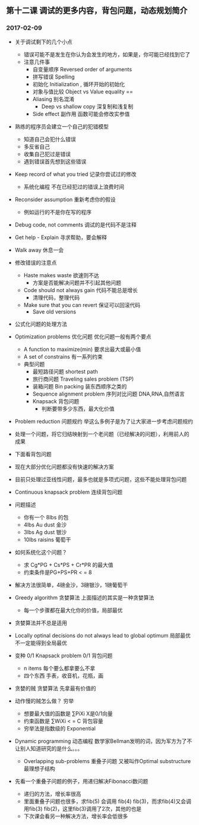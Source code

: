 ## 第十二课 调试的更多内容，背包问题，动态规划简介
### 2017-02-09

* 关于调试剩下的几个小点
    * 错误可能不是发生在你认为会发生的地方，如果是，你可能已经找到它了
    * 注意几件事
        * 自变量顺序 Reversed order of arguments  
        * 拼写错误 Spelling
        * 初始化 Initialization , 循环开始的初始化
        * 对象与值比较 Object vs Value equality ==
        * Aliasing 别名混淆 
            * Deep vs shallow copy 深复制和浅复制
        * Side effect 副作用 函数可能会修改实参值
* 熟练的程序员会建立一个自己的犯错模型
    * 知道自己会犯什么错误
    * 多反省自己
    * 收集自己犯过是错误
    * 遇到错误首先想到这些错误
* Keep record of what you tried 记录你尝试过的修改 
    * 系统化编程 不在已经犯过的错误上浪费时间
* Reconsider assumption 重新考虑你的假设 
    * 例如运行的不是你在写的程序
* Debug code, not comments 调试的是代码不是注释
* Get help - Explain 寻求帮助，要会解释
* Walk away 休息一会
* 修改错误的注意点
    * Haste makes waste 欲速则不达
        * 方案是否能解决问题并不引起其他问题
    * Code should not always gain 代码不能总是增长
        * 清理代码，整理代码
    * Make sure that you can revert 保证可以回滚代码
        * Save old versions
* 公式化问题的处理方法
* Optimization problems 优化问题 优化问题一般有两个要点
    * A function to maximize(min) 要求出最大或最小值
    * A set of constrains 有一系列约束
    * 典型问题 
        * 最短路径问题 shortest path
        * 旅行商问题 Traveling sales problem (TSP)
        * 装箱问题 Bin packing 装东西顺序之类的
        * Sequence alignment problem 序列对比问题 DNA,RNA,自然语言
        * Knapsack 背包问题
            * 判断要带多少东西，最大化价值
* Problem reduction 问题规约 举这么多例子是为了让大家进一步考虑问题规约
* 处理一个问题，将它归结映射到一个老问题（已经解决的问题），利用前人的成果

* 下面看背包问题
* 现在大部分优化问题都没有快速的解决方案
* 目前只处理过亚线性问题，最多也就是多项式问题，这些不能处理背包问题
* Continuous knapsack problem 连续背包问题
* 问题描述
    * 你有一个 8lbs 的包
    * 4lbs Au dust 金沙
    * 3lbs Ag dust 银沙
    * 10lbs raisins 葡萄干
* 如何系统化这个问题？
    * 求 Cg\*PG + Cs\*PS + Cr\*PR 的最大值
    * 约束条件是PG+PS+PR < = 8
* 解决方法很简单，4磅金沙，3磅银沙，1磅葡萄干
* Greedy algorithm 贪婪算法 上面描述的其实是一种贪婪算法
    * 每一个步骤都在最大化你的价值，局部最优
* 贪婪算法并不总是适用
* Locally optinal decisions do not always lead to global optimum 局部最优不一定能得到全局最优
* 变种 0/1 Knapsack problem 0/1 背包问题
    * n items 每个要么都拿要么不拿
    * 四个东西 手表，收音机，花瓶，画
* 贪婪的贼 贪婪算法 先拿最有价值的
* 动作慢的贼怎么做？ 穷举
    * 想要最大值的函数是 ∑PiXi X是0/1向量
    * 约束函数是 ∑WiXi < = C 背包容量
    * 穷举法是指数级的 Exponential
* Dynamic programming 动态编程 数学家Bellman发明的词，因为军方为了不让别人知道研究的是什么。。。
    * Overlapping sub-problems 重叠子问题 又被叫作Optimal substructure 最理想子结构
* 先看一个重叠子问题的例子，用递归解决Fibonacci数问题
    * 递归的方法，增长率很高
    * 里面重叠子问题也很多，求fib(5) 会调用 fib(4) fib(3)，而求fib(4)又会调用fib(3) fib(2)，这里fib(3)调用了2次，其他的也是
    * 下次课会看另一种解决方法，增长率会低很多